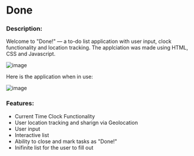 # Done

### Description:
Welcome to "Done!" — a to-do list application with user input, clock functionality and location tracking. The applciation was made using HTML, CSS and Javascript.

![image](https://user-images.githubusercontent.com/111328484/212579264-e91e1a98-6107-4cef-ba5a-394b563344c9.png)

Here is the application when in use:


![image](https://user-images.githubusercontent.com/111328484/212579367-923ac4b5-5ac9-4f56-a677-761d6f9ef200.png)



### Features:
+ Current Time Clock Functionality
+ User location tracking and sharign via Geolocation
+ User input 
+ Interactive list
+ Ability to close and mark tasks as "Done!"
+ Inifinite list for the user to fill out
